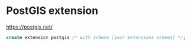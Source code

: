 # PostGIS extension

<https://postgis.net/>

```sql
create extension postgis /* with schema [your extensions schema] */;
```
